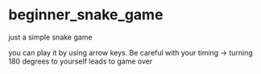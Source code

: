 # beginner_snake_game
just a simple snake game

you can play it by using arrow keys.
Be careful with your timing -> turning 180 degrees to yourself leads to game over

